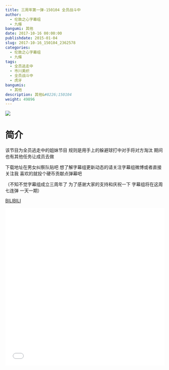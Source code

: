 ```yaml
---
title: 三周年第一弹-150104 全员战斗中
author: 
  - 伦敦之心字幕组
  - 九條
bangumi: 其他
date: 2017-10-16 00:00:00
publishdate: 2015-01-04
slug: 2017-10-16_150104_2362578
categories: 
  - 伦敦之心字幕组
  - 九條
tags: 
  - 全员逃走中
  - 市川美织
  - 全员战斗中
  - 虎牙
bangumis: 
  - 其他
description: 其他&#8226;150104
weight: 49896
---
```


![](https://i.imgur.com/VeI4bcw.jpg)

# 简介  
 该节目为全员逃走中的姐妹节目 规则是用手上的躲避球打中对手将对方淘汰 期间也有其他任务让成员去做 

 下载地址在男女纠察队贴吧 想了解字幕组更新动态的请关注字幕组微博或者直接关注我 喜欢的就投个硬币贡献点弹幕吧

（不知不觉字幕组成立三周年了 为了感谢大家的支持和庆祝一下 字幕组将在这周七连弹 一天一期）

  [BILIBILI](https://www.bilibili.com/video/av2362578/)


<div class="vcontainer">  <iframe class='video' src="//www.bilibili.com/blackboard/player.html?aid=2362578" width="100%" height="500" frameborder="0" allowfullscreen="allowfullscreen"></iframe></div>
